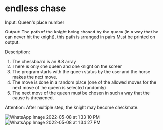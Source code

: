 # endless chase
 
Input: Queen's place number 

Output: The path of the knight being chased by the queen (in a way that he can never hit the knight), this path is arranged in pairs Must be printed on output.

Description:
1. The chessboard is an 8.8 array
2. There is only one queen and one knight on the screen 
3. The program starts with the queen status by the user and the horse makes the next move.
4. The move is done in a random place (one of the allowed moves for the next move of the queen is selected randomly)
5. The next move of the queen must be chosen in such a way that the cause is threatened.

Attention: 
After multiple step, the knight may become checkmate.


![WhatsApp Image 2022-05-08 at 1 33 10 PM](https://user-images.githubusercontent.com/87762511/167314889-e3dfc58c-f453-4302-99f9-f5d99daf68c4.jpeg)
![WhatsApp Image 2022-05-08 at 1 34 27 PM](https://user-images.githubusercontent.com/87762511/167314900-dfd5de28-af48-4457-8452-32d8df27706d.jpeg)
